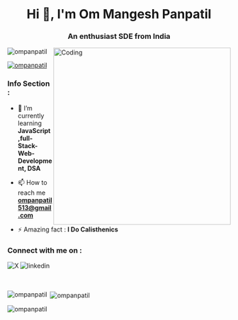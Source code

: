 
<br>
<h1 align="center">Hi 👋, I'm Om Mangesh Panpatil</h1>
<h3 align="center">An enthusiast SDE from India</h3>
<img align="right" alt="Coding" width="400" src="https://cdn.dribbble.com/users/1162077/screenshots/3848914/programmer.gif">

<p align="left"> <img src="https://komarev.com/ghpvc/?username=ompanpatil&label=Profile%20views&color=0e75b6&style=flat" alt="ompanpatil" /> </p>

<p align="left"> <a href="https://github.com/ryo-ma/github-profile-trophy"><img src="https://github-profile-trophy.vercel.app/?username=ompanpatil" alt="ompanpatil" /></a> </p>

### Info Section : 

- 🌱 I’m currently learning **JavaScript,full-Stack-Web-Development, DSA**

- 📫 How to reach me **ompanpatil513@gmail.com**

- ⚡ Amazing fact : **I Do Calisthenics**


### Connect with me on : 

[<img align="left" alt="X" src="https://img.shields.io/badge/-linkedin-%230A66C2?style=for-the-badge&logo=linkedin&logoColor=%23FFFFFF"
      />](https://www.linkedin.com/in/om-panpatil-b59483273/)

[<img align="left" alt="linkedin" src="https://img.shields.io/badge/-Ironfist_csw-%23000000?style=for-the-badge&logo=x&logoColor=%23FFFFFF"
      />](https://x.com/hyeeshred)

<br> <br><br>


<p><img align="left" src="https://github-readme-stats.vercel.app/api/top-langs?username=ompanpatil&show_icons=true&locale=en&layout=compact" alt="ompanpatil" /></p>

<p>&nbsp;<img align="center" src="https://github-readme-stats.vercel.app/api?username=ompanpatil&show_icons=true&locale=en" alt="ompanpatil" /></p>

<p><img align="center" src="https://github-readme-streak-stats.herokuapp.com/?user=ompanpatil&" alt="ompanpatil" /></p>


